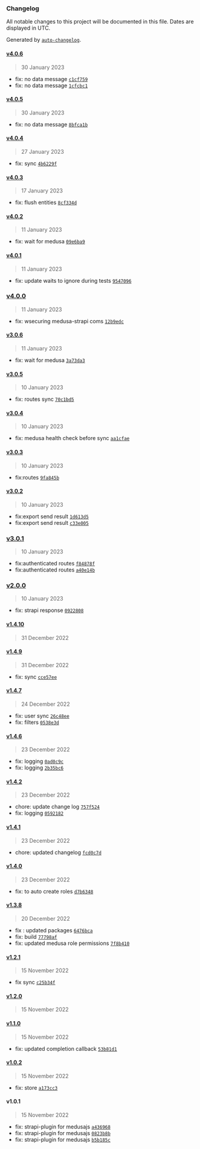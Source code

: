### Changelog

All notable changes to this project will be documented in this file. Dates are displayed in UTC.

Generated by [`auto-changelog`](https://github.com/CookPete/auto-changelog).

#### [v4.0.6](https://github.com/SGFGOV/strapi-plugin-medusajs/compare/v4.0.5...v4.0.6)

> 30 January 2023

- fix: no data message [`c1cf759`](https://github.com/SGFGOV/strapi-plugin-medusajs/commit/c1cf75983953f2da0164cd20b78de5df1817a18c)
- fix: no data message [`1cfcbc1`](https://github.com/SGFGOV/strapi-plugin-medusajs/commit/1cfcbc1ff1181cb0ef07ccaa49ff28031535b382)

#### [v4.0.5](https://github.com/SGFGOV/strapi-plugin-medusajs/compare/v4.0.4...v4.0.5)

> 30 January 2023

- fix: no data message [`8bfca1b`](https://github.com/SGFGOV/strapi-plugin-medusajs/commit/8bfca1b7b4714b5348e48baf3f2f51168aa8884e)

#### [v4.0.4](https://github.com/SGFGOV/strapi-plugin-medusajs/compare/v4.0.3...v4.0.4)

> 27 January 2023

- fix: sync [`4b6229f`](https://github.com/SGFGOV/strapi-plugin-medusajs/commit/4b6229fc584fff095ddb6cb6f428cde272c44016)

#### [v4.0.3](https://github.com/SGFGOV/strapi-plugin-medusajs/compare/v4.0.2...v4.0.3)

> 17 January 2023

- fix: flush entities [`8cf334d`](https://github.com/SGFGOV/strapi-plugin-medusajs/commit/8cf334dd161d9890f0a76eefc72307433bfc8072)

#### [v4.0.2](https://github.com/SGFGOV/strapi-plugin-medusajs/compare/v4.0.1...v4.0.2)

> 11 January 2023

- fix: wait for medusa [`09e6ba9`](https://github.com/SGFGOV/strapi-plugin-medusajs/commit/09e6ba91da18d21d51be55073f9e0397ce515ba5)

#### [v4.0.1](https://github.com/SGFGOV/strapi-plugin-medusajs/compare/v4.0.0...v4.0.1)

> 11 January 2023

- fix: update waits to ignore during tests [`9547096`](https://github.com/SGFGOV/strapi-plugin-medusajs/commit/9547096f83f8429c74da18de673ae9e2aa159c38)

### [v4.0.0](https://github.com/SGFGOV/strapi-plugin-medusajs/compare/v3.0.6...v4.0.0)

> 11 January 2023

- fix: wsecuring medusa-strapi coms [`12b9edc`](https://github.com/SGFGOV/strapi-plugin-medusajs/commit/12b9edc3959da5120d1a14f6de7d47d2434e50d9)

#### [v3.0.6](https://github.com/SGFGOV/strapi-plugin-medusajs/compare/v3.0.5...v3.0.6)

> 11 January 2023

- fix: wait for medusa [`3a73da3`](https://github.com/SGFGOV/strapi-plugin-medusajs/commit/3a73da35c38b245f0473e9e73e3629e7296a2914)

#### [v3.0.5](https://github.com/SGFGOV/strapi-plugin-medusajs/compare/v3.0.4...v3.0.5)

> 10 January 2023

- fix: routes sync [`70c1bd5`](https://github.com/SGFGOV/strapi-plugin-medusajs/commit/70c1bd59576c5e0d28e0b01f9665c76263648e22)

#### [v3.0.4](https://github.com/SGFGOV/strapi-plugin-medusajs/compare/v3.0.3...v3.0.4)

> 10 January 2023

- fix: medusa health check before sync [`aa1cfae`](https://github.com/SGFGOV/strapi-plugin-medusajs/commit/aa1cfae92e23a8f7ab1406fa673ae29048ec7f56)

#### [v3.0.3](https://github.com/SGFGOV/strapi-plugin-medusajs/compare/v3.0.2...v3.0.3)

> 10 January 2023

- fix:routes [`9fa845b`](https://github.com/SGFGOV/strapi-plugin-medusajs/commit/9fa845b24b269e6c57a1030364d534388fa4e42f)

#### [v3.0.2](https://github.com/SGFGOV/strapi-plugin-medusajs/compare/v3.0.1...v3.0.2)

> 10 January 2023

- fix:export send result [`1d613d5`](https://github.com/SGFGOV/strapi-plugin-medusajs/commit/1d613d512f1567a6c2a13ac709065cdb5e7c982b)
- fix:export send result [`c33e005`](https://github.com/SGFGOV/strapi-plugin-medusajs/commit/c33e005cf96b0b938bfd5fc83c2be96dd7bf1dcf)

### [v3.0.1](https://github.com/SGFGOV/strapi-plugin-medusajs/compare/v2.0.0...v3.0.1)

> 10 January 2023

- fix:authenticated routes [`f84878f`](https://github.com/SGFGOV/strapi-plugin-medusajs/commit/f84878f9a534df80281053f1836a5b82dcc94f76)
- fix:authenticated routes [`a40e14b`](https://github.com/SGFGOV/strapi-plugin-medusajs/commit/a40e14bbfdfff4f03defdbd8449960adc5dcc35a)

### [v2.0.0](https://github.com/SGFGOV/strapi-plugin-medusajs/compare/v1.4.10...v2.0.0)

> 10 January 2023

- fix: strapi response [`0922808`](https://github.com/SGFGOV/strapi-plugin-medusajs/commit/0922808d2131d0bb9f2d262ab0c5e3a145888c36)

#### [v1.4.10](https://github.com/SGFGOV/strapi-plugin-medusajs/compare/v1.4.9...v1.4.10)

> 31 December 2022

#### [v1.4.9](https://github.com/SGFGOV/strapi-plugin-medusajs/compare/v1.4.7...v1.4.9)

> 31 December 2022

- fix: sync [`cce57ee`](https://github.com/SGFGOV/strapi-plugin-medusajs/commit/cce57eea4dc3c913eda3ea2377bfb2a60e968dce)

#### [v1.4.7](https://github.com/SGFGOV/strapi-plugin-medusajs/compare/v1.4.6...v1.4.7)

> 24 December 2022

- fix: user sync [`26c48ee`](https://github.com/SGFGOV/strapi-plugin-medusajs/commit/26c48ee79e04dd147be2084b156e9e13f4bd77aa)
- fix: filters [`0538e3d`](https://github.com/SGFGOV/strapi-plugin-medusajs/commit/0538e3d100bc6beabad7ba47bf7eca134d357791)

#### [v1.4.6](https://github.com/SGFGOV/strapi-plugin-medusajs/compare/v1.4.2...v1.4.6)

> 23 December 2022

- fix: logging [`0ad0c9c`](https://github.com/SGFGOV/strapi-plugin-medusajs/commit/0ad0c9c925b1fbf74dcf4b67b826afbd3d01f4b5)
- fix: logging [`2b35bc6`](https://github.com/SGFGOV/strapi-plugin-medusajs/commit/2b35bc64998b048a25a63dc2ddd13f69977c142c)

#### [v1.4.2](https://github.com/SGFGOV/strapi-plugin-medusajs/compare/v1.4.1...v1.4.2)

> 23 December 2022

- chore: update change log [`757f524`](https://github.com/SGFGOV/strapi-plugin-medusajs/commit/757f5241f845067cc4982fda5181a630a015b559)
- fix: logging [`0592182`](https://github.com/SGFGOV/strapi-plugin-medusajs/commit/0592182e356dbbd5f272da730ba36847b713665e)

#### [v1.4.1](https://github.com/SGFGOV/strapi-plugin-medusajs/compare/v1.4.0...v1.4.1)

> 23 December 2022

- chore: updated changelog [`fcd0c7d`](https://github.com/SGFGOV/strapi-plugin-medusajs/commit/fcd0c7d1d0985963f353c5bef9c121cdf746085e)

#### [v1.4.0](https://github.com/SGFGOV/strapi-plugin-medusajs/compare/v1.3.8...v1.4.0)

> 23 December 2022

- fix: to auto create roles [`d7b6348`](https://github.com/SGFGOV/strapi-plugin-medusajs/commit/d7b6348c97a42b6bfac1b84fd577d75e9fe3f4d8)

#### [v1.3.8](https://github.com/SGFGOV/strapi-plugin-medusajs/compare/v1.2.1...v1.3.8)

> 20 December 2022

- fix : updated packages [`6476bca`](https://github.com/SGFGOV/strapi-plugin-medusajs/commit/6476bcab89100f7b7a3bc0614993d499856b23ab)
- fix: build [`77798af`](https://github.com/SGFGOV/strapi-plugin-medusajs/commit/77798af3027a54a86d4fa91466e36e39e842586d)
- fix: updated medusa role permissions [`7f8b410`](https://github.com/SGFGOV/strapi-plugin-medusajs/commit/7f8b410ce33d75f706fd07ac78746adf20414d75)

#### [v1.2.1](https://github.com/SGFGOV/strapi-plugin-medusajs/compare/v1.2.0...v1.2.1)

> 15 November 2022

- fix sync [`c25b34f`](https://github.com/SGFGOV/strapi-plugin-medusajs/commit/c25b34feaa0657dcaa31a8b3865f347b44be5978)

#### [v1.2.0](https://github.com/SGFGOV/strapi-plugin-medusajs/compare/v1.1.0...v1.2.0)

> 15 November 2022

#### [v1.1.0](https://github.com/SGFGOV/strapi-plugin-medusajs/compare/v1.0.2...v1.1.0)

> 15 November 2022

- fix: updated completion callback [`53b81d1`](https://github.com/SGFGOV/strapi-plugin-medusajs/commit/53b81d1c04615a8b8d4b9461f38849ec3e773611)

#### [v1.0.2](https://github.com/SGFGOV/strapi-plugin-medusajs/compare/v1.0.1...v1.0.2)

> 15 November 2022

- fix: store [`a173cc3`](https://github.com/SGFGOV/strapi-plugin-medusajs/commit/a173cc38e6f74bac11b1733f44d7bc823995e81d)

#### v1.0.1

> 15 November 2022

- fix: strapi-plugin for medusajs [`a436968`](https://github.com/SGFGOV/strapi-plugin-medusajs/commit/a436968f716fef142c5a1901bf6b397fcd0c9a4e)
- fix: strapi-plugin for medusajs [`0823b8b`](https://github.com/SGFGOV/strapi-plugin-medusajs/commit/0823b8be67c851d43b67e1b6ebf0c1edb3f13e05)
- fix: strapi-plugin for medusajs [`b5b185c`](https://github.com/SGFGOV/strapi-plugin-medusajs/commit/b5b185c3c92cf1e0b78fc466b593613aaed245fa)
